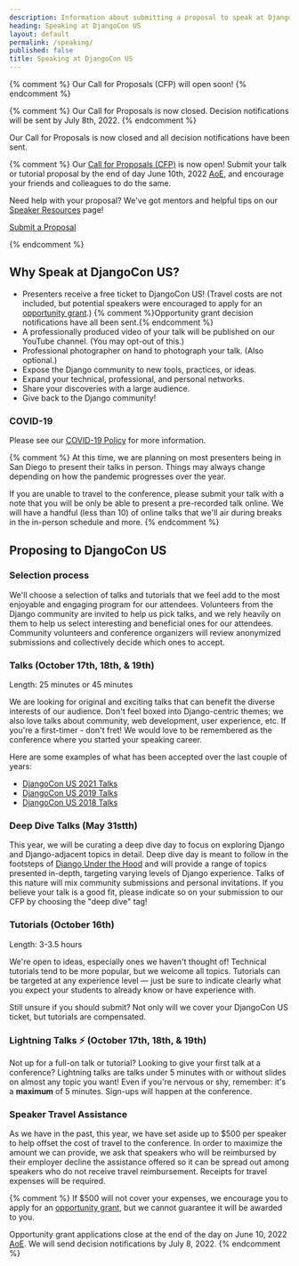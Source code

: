 ```yaml
---
description: Information about submitting a proposal to speak at DjangoCon US
heading: Speaking at DjangoCon US
layout: default
permalink: /speaking/
published: false
title: Speaking at DjangoCon US
---
```


{% comment %}
Our Call for Proposals (CFP) will open soon!
{% endcomment %}

{% comment %}
Our Call for Proposals is now closed.
Decision notifications will be sent by July 8th, 2022.
{% endcomment %}

Our Call for Proposals is now closed and all decision notifications have been sent.

{% comment %}
Our <a href="{{ site.cfp_application }}">Call for Proposals (CFP)</a> is now open!
Submit your talk or tutorial proposal by the end of day June 10th, 2022 [AoE](https://time.is/compare/0000_10_June_2022_in_Anywhere_on_Earth), and encourage your friends and colleagues to do the same.

Need help with your proposal? We've got mentors and helpful tips on our [Speaker Resources](/speaking/speaker-resources/) page!

<a href="{{site.cfp_application}}" class="button">Submit a Proposal</a>

{% endcomment %}

## Why Speak at DjangoCon US?

- Presenters receive a free ticket to DjangoCon US! (Travel costs are not included, but potential speakers were encouraged to apply for an <a href="/opportunity-grants/">opportunity grant</a>.)  {% comment %}Opportunity grant decision notifications have all been sent.{% endcomment %}
- A professionally produced video of your talk will be published on our YouTube channel. (You may opt-out of this.)
- Professional photographer on hand to photograph your talk. (Also optional.)
- Expose the Django community to new tools, practices, or ideas.
- Expand your technical, professional, and personal networks.
- Share your discoveries with a large audience.
- Give back to the Django community!

### COVID-19

Please see our <a href="/covid/">COVID-19 Policy</a> for more information.

{% comment %}
At this time, we are planning on most presenters being in San Diego to present their talks in person. Things may always change depending on how the pandemic progresses over the year.

If you are unable to travel to the conference, please submit your talk with a note that you will be only be able to present a pre-recorded talk online. We will have a handful (less than 10) of online talks that we'll air during breaks in the in-person schedule and more.
{% endcomment %}

## Proposing to DjangoCon US

### Selection process

We'll choose a selection of talks and tutorials that we feel add to the most enjoyable and engaging program for our attendees. Volunteers from the Django community are invited to help us pick talks, and we rely heavily on them to help us select interesting and beneficial ones for our attendees. Community volunteers and conference organizers will review anonymized submissions and collectively decide which ones to accept.

### Talks (October 17th, 18th, &amp; 19th)

Length: 25 minutes or 45 minutes

We are looking for original and exciting talks that can benefit the diverse interests of our audience.
Don't feel boxed into Django-centric themes; we also love talks about community, web development, user experience, etc.
If you're a first-timer - don't fret! We would love to be remembered as the conference where you started your speaking career.

Here are some examples of what has been accepted over the last couple of years:

* [DjangoCon US 2021 Talks](https://2021.djangocon.us/talks/)
* [DjangoCon US 2019 Talks](https://2019.djangocon.us/talks/)
* [DjangoCon US 2018 Talks](https://2018.djangocon.us/talks/)

### Deep Dive Talks (May 31stth)

This year, we will be curating a deep dive day to focus on exploring Django and Django-adjacent topics in detail.
Deep dive day is meant to follow in the footsteps of [Django Under the Hood](https://djangounderthehood.com/) and will provide a range of topics presented in-depth, targeting varying levels of Django experience.
Talks of this nature will mix community submissions and personal invitations.
If you believe your talk is a good fit, please indicate so on your submission to our CFP by choosing the "deep dive" tag!

### Tutorials (October 16th)

Length: 3-3.5 hours

We're open to ideas, especially ones we haven't thought of! Technical tutorials tend to be more popular, but we welcome all topics. Tutorials can be targeted at any experience level &mdash; just be sure to indicate clearly what you expect your students to already know or have experience with.

Still unsure if you should submit?
Not only will we cover your DjangoCon US ticket, but tutorials are compensated.

### Lightning Talks :zap: (October 17th, 18th, &amp; 19th)

Not up for a full-on talk or tutorial? Looking to give your first talk at a conference?
Lightning talks are talks under 5 minutes with or without slides on almost any topic you want!
Even if you're nervous or shy, remember: it's a **maximum** of 5 minutes.
Sign-ups will happen at the conference.

### Speaker Travel Assistance

As we have in the past, this year, we have set aside up to $500 per speaker to help offset the cost of travel to the conference.
In order to maximize the amount we can provide, we ask that speakers who will be reimbursed by their employer decline the assistance offered so it can be spread out among speakers who do not receive travel reimbursement.
Receipts for travel expenses will be required.

{% comment %}
If $500 will not cover your expenses, we encourage you to apply for an <a href= "{{site.opportunity_grant_application}}">opportunity grant</a>, but we cannot guarantee it will be awarded to you.

Opportunity grant applications close at the end of the day on June 10, 2022 [AoE](https://time.is/compare/0000_10_June_2022_in_Anywhere_on_Earth). We will send decision notifications by July 8, 2022.
{% endcomment %}
